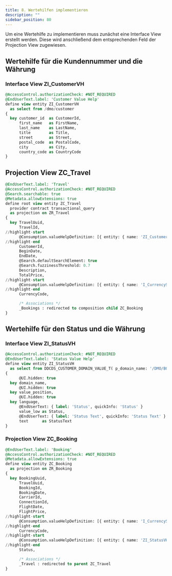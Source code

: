 ```yaml
---
title: 8. Wertehilfen implementieren
description: ""
sidebar_position: 80
---
```


Um eine Wertehilfe zu implementieren muss zunächst eine Interface View erstellt werden. Diese wird anschließend dem entsprechenden Feld der Projection View zugewiesen.

## Wertehilfe für die Kundennummer und die Währung

### Interface View ZI_CustomerVH

```sql
@AccessControl.authorizationCheck: #NOT_REQUIRED
@EndUserText.label: 'Customer Value Help'
define view entity ZI_CustomerVH
  as select from /dmo/customer
{
  key customer_id  as CustomerId,
      first_name   as FirstName,
      last_name    as LastName,
      title        as Title,
      street       as Street,
      postal_code  as PostalCode,
      city         as City,
      country_code as CountryCode
}
```

## Projection View ZC_Travel

```sql
@EndUserText.label: 'Travel'
@AccessControl.authorizationCheck: #NOT_REQUIRED
@Search.searchable: true
@Metadata.allowExtensions: true
define root view entity ZC_Travel
  provider contract transactional_query
  as projection on ZR_Travel
{
  key TravelUuid,
      TravelId,
//highlight-start
      @Consumption.valueHelpDefinition: [{ entity: { name: 'ZI_CustomerVH', element: 'CustomerId' } }]
//highlight-end
      CustomerId,
      BeginDate,
      EndDate,
      @Search.defaultSearchElement: true
      @Search.fuzzinessThreshold: 0.7
      Description,
      TotalPrice,
//highlight-start
      @Consumption.valueHelpDefinition: [{ entity: { name: 'I_CurrencyStdVH', element: 'Currency' } }]
//highlight-end
      CurrencyCode,

      /* Associations */
      _Bookings : redirected to composition child ZC_Booking
}
```

## Wertehilfe für den Status und die Währung

### Interface View ZI_StatusVH

```sql
@AccessControl.authorizationCheck: #NOT_REQUIRED
@EndUserText.label: 'Status Value Help'
define view entity ZI_StatusVH
  as select from DDCDS_CUSTOMER_DOMAIN_VALUE_T( p_domain_name: '/DMO/BOOK_STATUS' )
{
      @UI.hidden: true
  key domain_name,
      @UI.hidden: true
  key value_position,
      @UI.hidden: true
  key language,
      @EndUserText: { label: 'Status', quickInfo: 'Status' }
      value_low as Status,
      @EndUserText: { label: 'Status Text', quickInfo: 'Status Text' }
      text      as StatusText
}
```

### Projection View ZC_Booking

```sql
@EndUserText.label: 'Booking'
@AccessControl.authorizationCheck: #NOT_REQUIRED
@Metadata.allowExtensions: true
define view entity ZC_Booking
  as projection on ZR_Booking
{
  key BookingUuid,
      TravelUuid,
      BookingId,
      BookingDate,
      CarrierId,
      ConnectionId,
      FlightDate,
      FlightPrice,
//highlight-start
      @Consumption.valueHelpDefinition: [{ entity: { name: 'I_CurrencyStdVH', element: 'Currency' } }]
//highlight-end
      CurrencyCode,
//highlight-start
      @Consumption.valueHelpDefinition: [{ entity: { name: 'ZI_StatusVH', element: 'Status' } }]
//highlight-end
      Status,

      /* Associations */
      _Travel : redirected to parent ZC_Travel
}
```
